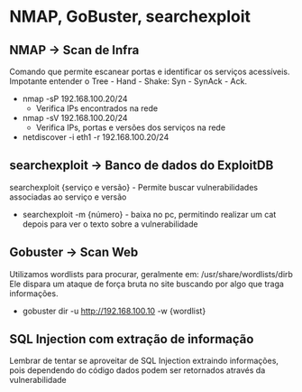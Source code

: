 # NMAP, GoBuster, searchexploit

## NMAP -> Scan de Infra
Comando que permite escanear portas e identificar os serviços acessíveis.  
Impotante entender o Tree - Hand - Shake: Syn - SynAck - Ack.  

* nmap -sP 192.168.100.20/24
    * Verifica IPs encontrados na rede
* nmap -sV 192.168.100.20/24
    * Verifica IPs, portas e versões dos serviços na rede
* netdiscover -i eth1 -r 192.168.100.20/24

## searchexploit -> Banco de dados do ExploitDB
searchexploit {serviço e versão} - Permite buscar vulnerabilidades associadas ao serviço e versão

* searchexploit -m {número} - baixa no pc, permitindo realizar um cat depois para ver o texto sobre a vulnerabilidade

## Gobuster -> Scan Web
Utilizamos wordlists para procurar, geralmente em: /usr/share/wordlists/dirb  
Ele dispara um ataque de força bruta no site buscando por algo que traga informações.

* gobuster dir -u http://192.168.100.10 -w {wordlist}

## SQL Injection com extração de informação
Lembrar de tentar se aproveitar de SQL Injection extraindo informações, pois dependendo do código dados podem ser retornados através da vulnerabilidade